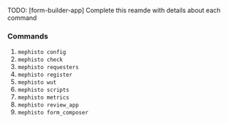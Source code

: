 <!---
  Copyright (c) Meta Platforms and its affiliates.
  This source code is licensed under the MIT license found in the
  LICENSE file in the root directory of this source tree.
-->

TODO: [form-builder-app] Complete this reamde with details about each command

### Commands

1. `mephisto config`
2. `mephisto check`
3. `mephisto requesters`
4. `mephisto register`
5. `mephisto wut`
6. `mephisto scripts`
7. `mephisto metrics`
8. `mephisto review_app`
9. `mephisto form_composer`
